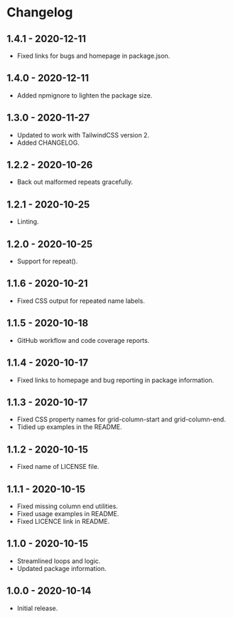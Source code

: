 # Changelog

## 1.4.1 - 2020-12-11
 * Fixed links for bugs and homepage in package.json.

## 1.4.0 - 2020-12-11
 * Added npmignore to lighten the package size.

## 1.3.0 - 2020-11-27
 * Updated to work with TailwindCSS version 2.
 * Added CHANGELOG.

## 1.2.2 - 2020-10-26
 * Back out malformed repeats gracefully.
 
## 1.2.1 - 2020-10-25
 * Linting.
 
## 1.2.0 - 2020-10-25
 * Support for repeat().
 
## 1.1.6 - 2020-10-21
 * Fixed CSS output for repeated name labels.

## 1.1.5 - 2020-10-18
 * GitHub workflow and code coverage reports.

## 1.1.4 - 2020-10-17
 * Fixed links to homepage and bug reporting in package information.

## 1.1.3 - 2020-10-17
 * Fixed CSS property names for grid-column-start and grid-column-end.
 * Tidied up examples in the README.

## 1.1.2 - 2020-10-15
 * Fixed name of LICENSE file.

## 1.1.1 - 2020-10-15
 * Fixed missing column end utilities.
 * Fixed usage examples in README.
 * Fixed LICENCE link in README.

## 1.1.0 - 2020-10-15
 * Streamlined loops and logic.
 * Updated package information.

## 1.0.0 - 2020-10-14
 * Initial release.